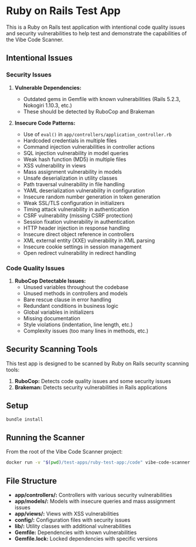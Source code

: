 # Ruby on Rails Test App

This is a Ruby on Rails test application with intentional code quality issues and security vulnerabilities to help test and demonstrate the capabilities of the Vibe Code Scanner.

## Intentional Issues

### Security Issues

1. **Vulnerable Dependencies:**
   - Outdated gems in Gemfile with known vulnerabilities (Rails 5.2.3, Nokogiri 1.10.3, etc.)
   - These should be detected by RuboCop and Brakeman

2. **Insecure Code Patterns:**
   - Use of `eval()` in `app/controllers/application_controller.rb`
   - Hardcoded credentials in multiple files
   - Command injection vulnerabilities in controller actions
   - SQL injection vulnerability in model queries
   - Weak hash function (MD5) in multiple files
   - XSS vulnerability in views
   - Mass assignment vulnerability in models
   - Unsafe deserialization in utility classes
   - Path traversal vulnerability in file handling
   - YAML deserialization vulnerability in configuration
   - Insecure random number generation in token generation
   - Weak SSL/TLS configuration in initializers
   - Timing attack vulnerability in authentication
   - CSRF vulnerability (missing CSRF protection)
   - Session fixation vulnerability in authentication
   - HTTP header injection in response handling
   - Insecure direct object reference in controllers
   - XML external entity (XXE) vulnerability in XML parsing
   - Insecure cookie settings in session management
   - Open redirect vulnerability in redirect handling

### Code Quality Issues

1. **RuboCop Detectable Issues:**
   - Unused variables throughout the codebase
   - Unused methods in controllers and models
   - Bare rescue clause in error handling
   - Redundant conditions in business logic
   - Global variables in initializers
   - Missing documentation
   - Style violations (indentation, line length, etc.)
   - Complexity issues (too many lines in methods, etc.)

## Security Scanning Tools

This test app is designed to be scanned by Ruby on Rails security scanning tools:

1. **RuboCop:** Detects code quality issues and some security issues
2. **Brakeman:** Detects security vulnerabilities in Rails applications

## Setup

```bash
bundle install
```

## Running the Scanner

From the root of the Vibe Code Scanner project:

```bash
docker run -v "$(pwd)/test-apps/ruby-test-app:/code" vibe-code-scanner /code
```

## File Structure

- **app/controllers/:** Controllers with various security vulnerabilities
- **app/models/:** Models with insecure queries and mass assignment issues
- **app/views/:** Views with XSS vulnerabilities
- **config/:** Configuration files with security issues
- **lib/:** Utility classes with additional vulnerabilities
- **Gemfile:** Dependencies with known vulnerabilities
- **Gemfile.lock:** Locked dependencies with specific versions

